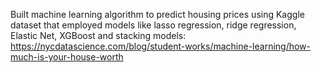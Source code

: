 Built machine learning algorithm to predict housing prices using Kaggle dataset that employed models like lasso regression, ridge regression, Elastic Net, XGBoost and stacking models:
https://nycdatascience.com/blog/student-works/machine-learning/how-much-is-your-house-worth
